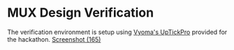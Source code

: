 # MUX Design Verification

The verification environment is setup using [Vyoma's UpTickPro](https://vyomasystems.com) provided for the hackathon.
[Screenshot (165)](https://user-images.githubusercontent.com/64627151/182174337-ca66ad96-e34c-437b-974e-f0d85ac1ae1a.png)
